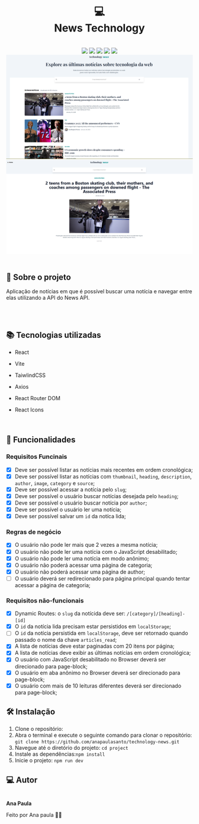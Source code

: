 

<h1 align="center">
  💻<br>News Technology
</h1>

<br>
<div align="center">
  <img src="https://img.shields.io/badge/react-%2320232a.svg?style=for-the-badge&logo=react&logoColor=%2361DAFB">
  <img src="https://img.shields.io/badge/vite-%2338B2AC.svg?style=for-the-badge&logo=vite&logoColor=white">
   <img src="https://img.shields.io/badge/python-%230db7ed.svg?style=for-the-badge&logo=python&logoColor=white">
  <img src="https://img.shields.io/badge/mongodb-6DA55F?style=for-the-badge&logo=mongodb&logoColor=white">
  <img src="https://img.shields.io/badge/flask-%23323330.svg?style=for-the-badge&logo=flask&logoColor=%BBDEAD">
 </div>

<div align="center">
  <img alt="banner" title="banner" src="news.png">
   <img alt="banner" title="banner" src="details.png">
</div>
<br>

## 📃 Sobre o projeto
<p>
Aplicação de notícias em que é possível buscar uma notícia e navegar entre elas utilizando a API do News API.</p>

<br>

<br>

## 📚 Tecnologias utilizadas
-  React
-  Vite
- TaiwlindCSS
- Axios
- React Router DOM
- React Icons

  <br>
  
## 🚀 Funcionalidades
  
### Requisitos Funcinais
- [x] Deve ser possível listar as notícias mais recentes em ordem cronológica;
- [x] Deve ser possível listar as notícias com `thumbnail`, `heading`, `description`, `author`, `image`, `category` e `source`;
- [x] Deve ser possível acessar a notícia pelo `slug`;
- [x] Deve ser possível o usuário buscar notícias desejada pelo `heading`;
- [x] Deve ser possível o usuário buscar notícia por `author`;
- [x] Deve ser possível o usuário ler uma notícia;
- [x] Deve ser possível salvar um `id` da notíca lida;
      
### Regras de negócio
- [x] O usuário não pode ler mais que 2 vezes a mesma notícia;
- [x] O usuário não pode ler uma notícia com o JavaScript desabilitado;
- [x] O usuário não pode ler uma notícia em modo anônimo;
- [x] O usuário não poderá acessar uma página de categoria;
- [x] O usuário não poderá acessar uma página de author;
- [ ] O usuário deverá ser redirecionado para página principal quando tentar acessar a página de categoria;
      
### Requisitos não-funcionais
- [x] Dynamic Routes: o `slug` da notícida deve ser: `/[category]/[heading]-[id]`
- [x] O `id` da notícia lida precisam estar persistidos em `localStorage`;
- [ ] O `id` da notícia persistida em `localStorage`, deve ser retornado quando passado o nome da chave `articles_read`;
- [x] A lista de notícias deve estar paginadas com 20 itens por página;
- [x] A lista de notícias deve exibir as últimas notícias em ordem cronológica;
- [x] O usuário com JavaScript desabilitado no Browser deverá ser direcionado para page-block;
- [x] O usuário em aba anônimo no Browser deverá ser direcionado para page-block;
- [x] O usuário com mais de 10 leituras diferentes deverá ser direcionado para page-block;

## 🛠 Instalação 
1. Clone o repositório:
2. Abra o terminal e execute o seguinte comando para clonar o repositório: `git clone https://github.com/anapaulasanto/technology-news.git`
2. Navegue até o diretório do projeto: `cd project`
3. Instale as dependências:`npm install`
4. Inicie o projeto: `npm run dev`

<h2> 💻 Autor</h2>

 <img style="border-radius: 50%;" src="https://avatars.githubusercontent.com/u/149811410?s=400&u=bb09c5d7f36aed097c3d8654b8d445ee587ed4b1&v=4" width="100px;" alt=""/>
 <br />
 <b>Ana Paula</b>


Feito por Ana paula 👋🏽 
